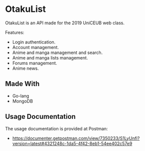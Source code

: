 # OtakuList

OtakuList is an API made for the 2019 UniCEUB web class.

Features:
- Login authentication.
- Account management.
- Anime and manga management and search.
- Anime and manga lists management.
- Forums management.
- Anime news.

## Made With
- Go-lang
- MongoDB

## Usage Documentation
The usage documentation is provided at Postman:
- https://documenter.getpostman.com/view/7350233/S1LyUnfi?version=latest#4321248c-1da5-4f42-8eb1-54ee402c57e9

